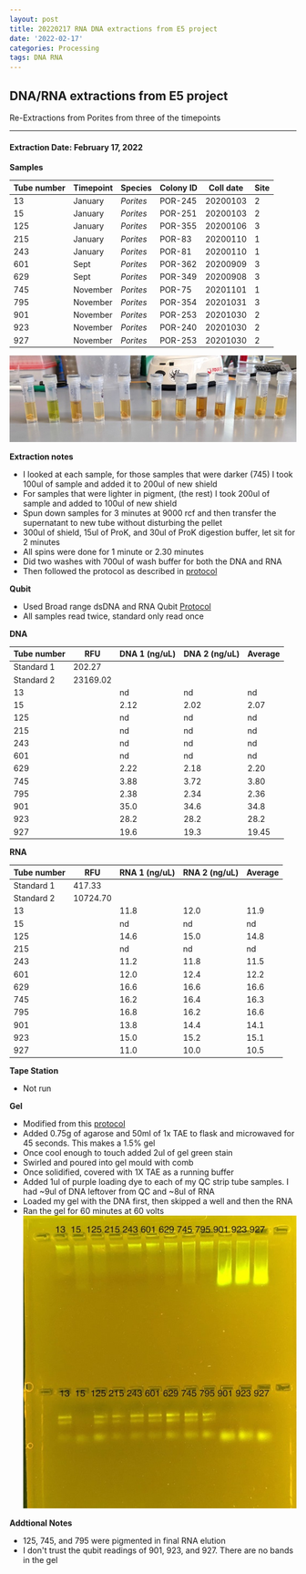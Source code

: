 ```yaml
---
layout: post
title: 20220217 RNA DNA extractions from E5 project
date: '2022-02-17'
categories: Processing
tags: DNA RNA
---
```


## DNA/RNA extractions from E5 project

Re-Extractions from Porites from three of the timepoints

---

#### Extraction Date: February 17, 2022 

**Samples**

| Tube number 	| Timepoint	   	| Species	    | Colony ID 	| Coll date		| Site       	|
|-------------	|------------	|-------------	|-------------	|-------------	|-------------	|
| 13		 	| January	 	| *Porites*		| POR-245      	| 20200103   	| 2				|
| 15			| January	 	| *Porites*		| POR-251	    | 20200103		| 2				|
| 125		 	| January	  	| *Porites*		| POR-355    	| 20200106  	| 3				|
| 215		 	| January	 	| *Porites*		| POR-83	   	| 20200110   	| 1				|
| 243			| January 		| *Porites*		| POR-81	    | 20200110		| 1				|
| 601		 	| Sept	  		| *Porites*		| POR-362    	| 20200909  	| 3				|
| 629		 	| Sept		 	| *Porites*		| POR-349     	| 20200908   	| 3				|
| 745			| November	 	| *Porites*		| POR-75	    | 20201101		| 1				|
| 795		 	| November		| *Porites*		| POR-354	   	| 20201031  	| 3				|
| 901		 	| November	 	| *Porites*		| POR-253	   	| 20201030   	| 2				|
| 923			| November	 	| *Porites*		| POR-240	    | 20201030		| 2				|
| 927		 	| November	  	| *Porites*		| POR-253   	| 20201030  	| 2				|


![20220217_samples.jpg](https://github.com/Kterpis/Putnam_Lab_Notebook/blob/master/images/samples/20220217_samples.jpg?raw=true)


**Extraction notes**
 - I looked at each sample, for those samples that were darker (745) I took 100ul of sample and added it to 200ul of new shield
 - For samples that were lighter in pigment, (the rest) I took 200ul of sample and added to 100ul of new shield
 - Spun down samples for 3 minutes at 9000 rcf and then transfer the supernatant to new tube without disturbing the pellet
 - 300ul of shield, 15ul of ProK, and 30ul of ProK digestion buffer, let sit for 2 minutes
 - All spins were done for 1 minute or 2.30 minutes
 - Did two washes with 700ul of wash buffer for both the DNA and RNA
 - Then followed the protocol as described in [protocol](https://github.com/emmastrand/EmmaStrand_Notebook/blob/master/_posts/2019-05-31-Zymo-Duet-RNA-DNA-Extraction-Protocol.md)


**Qubit**
 - Used Broad range dsDNA and RNA Qubit [Protocol](https://meschedl.github.io/MESPutnam_Open_Lab_Notebook/Qubit-Protocol/)
 - All samples read twice, standard only read once
 
**DNA**

| Tube number 	| RFU		   	| DNA 1 (ng/uL) | DNA 2 (ng/uL) | Average     	|
|-------------	|------------	|-------------	|-------------	|-------------	|
| Standard 1  	| 202.27	 	| 		      	| 		      	|	         	|
| Standard 2 	| 23169.02	 	| 		    	| 		    	| 	        	|
| 13		 	|		     	| nd	     	| nd	     	| nd        	|
| 15		 	| 			   	| 2.12 	 	    | 2.02        	| 2.07			|
| 125		  	|		     	| nd 	      	| nd        	| nd 	    	|
| 215		 	| 			   	| nd     	 	| nd     	  	| nd	      	|
| 243		  	|		     	| nd     	 	| nd	       	| nd	       	|
| 601		 	| 			   	| nd     	 	| nd	      	| nd	       	|
| 629		  	|		     	| 2.22     	  	| 2.18        	| 2.20	       	|
| 745		 	| 			   	| 3.88       	| 3.72         	| 3.80      	|
| 795		  	|		     	| 2.38	  	    | 2.34         	| 2.36        	|
| 901		 	| 			   	| 35.0        	| 34.6	      	| 34.8	       	|
| 923		  	|		     	| 28.2   	  	| 28.2	      	| 28.2	       	|
| 927		 	| 			   	| 19.6	       	| 19.3         	| 19.45	       	|


**RNA**


| Tube number 	| RFU		   	| RNA 1 (ng/uL) | RNA 2 (ng/uL) | Average     	|
|-------------	|------------	|-------------	|-------------	|-------------	|
| Standard 1  	| 417.33	 	| 		      	| 		      	|	         	|
| Standard 2 	| 10724.70	 	| 		    	| 		    	| 	        	|
| 13		 	|		     	| 11.8	     	| 12.0	     	| 11.9        	|
| 15		 	| 			   	| nd	  	    | nd        	| nd			|
| 125		  	|		     	| 14.6 	      	| 15.0        	| 14.8	       	|
| 215		 	| 			   	| nd        	| nd        	| nd     		|
| 243		  	|		     	| 11.2	      	| 11.8         	| 11.5        	|
| 601		 	| 			   	| 12.0	      	| 12.4	      	| 12.2	       	|
| 629		  	|		     	| 16.6	       	| 16.6        	| 16.6	       	|
| 745		 	| 			   	| 16.2	      	| 16.4         	| 16.3	      	|
| 795		  	|		     	| 16.8  	 	| 16.2         	| 16.6        	|
| 901		 	| 			   	| 13.8        	| 14.4	       	| 14.1        	|
| 923		  	|		     	| 15.0	      	| 15.2	      	| 15.1	       	|
| 927		 	| 			   	| 11.0	       	| 10.0         	| 10.5	       	|


**Tape Station**
 - Not run
 

**Gel**
 - Modified from this [protocol](https://meschedl.github.io/MESPutnam_Open_Lab_Notebook/Gel-Protocol/)
 - Added 0.75g of agarose and 50ml of 1x TAE to flask and microwaved for 45 seconds. This makes a 1.5% gel
 - Once cool enough to touch added 2ul of gel green stain
 - Swirled and poured into gel mould with comb
 - Once solidified, covered with 1X TAE as a running buffer
 - Added 1ul of purple loading dye to each of my QC strip tube samples. I had ~9ul of DNA leftover from QC and ~8ul of RNA
 - Loaded my gel with the DNA first, then skipped a well and then the RNA
 - Ran the gel for 60 minutes at 60 volts
 ![20220217_gel.jpg](https://github.com/Kterpis/Putnam_Lab_Notebook/blob/master/images/gels/20220217_gel.jpg?raw=true)
 
 **Addtional Notes**
  - 125, 745, and 795 were pigmented in final RNA elution
  - I don't trust the qubit readings of 901, 923, and 927. There are no bands in the gel

